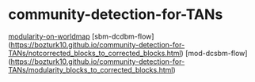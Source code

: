 # community-detection-for-TANs

[modularity-on-worldmap](https://bozturk10.github.io/community-detection-for-TANs/modularity_blocks_on_worldmap.html)
[sbm-dcdbm-flow] (https://bozturk10.github.io/community-detection-for-TANs/notcorrected_blocks_to_corrected_blocks.html)
[mod-dcsbm-flow] (https://bozturk10.github.io/community-detection-for-TANs/modularity_blocks_to_corrected_blocks.html)
